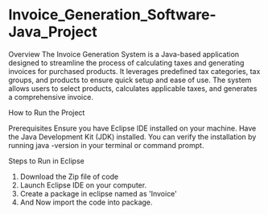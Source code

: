 # Invoice_Generation_Software-Java_Project

Overview
The Invoice Generation System is a Java-based application designed to streamline the process of calculating taxes and generating invoices for purchased products. It leverages predefined tax categories, tax groups, and products to ensure quick setup and ease of use. The system allows users to select products, calculates applicable taxes, and generates a comprehensive invoice.

How to Run the Project

Prerequisites
Ensure you have Eclipse IDE installed on your machine.
Have the Java Development Kit (JDK) installed. You can verify the installation by running java -version in your terminal or command prompt.

Steps to Run in Eclipse

1. Download the Zip file of code
2. Launch Eclipse IDE on your computer.
3. Create a package in eclipse named as 'Invoice'
4. And Now import the code into package.

